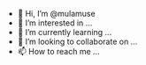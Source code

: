 - 👋 Hi, I’m @mulamuse
- 👀 I’m interested in ...
- 🌱 I’m currently learning ...
- 💞️ I’m looking to collaborate on ...
- 📫 How to reach me ...

<!---
mulamuse/mulamuse is a ✨ special ✨ repository because its `README.md` (this file) appears on your GitHub profile.
You can click the Preview link to take a look at your changes.
--->
